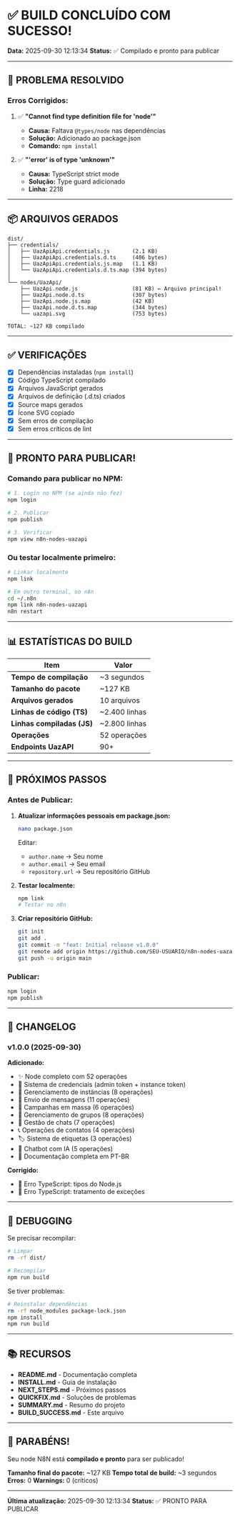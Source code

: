 # ✅ BUILD CONCLUÍDO COM SUCESSO!

**Data:** 2025-09-30 12:13:34
**Status:** ✅ Compilado e pronto para publicar

---

## 🎉 PROBLEMA RESOLVIDO

### Erros Corrigidos:

1. ✅ **"Cannot find type definition file for 'node'"**
   - **Causa:** Faltava `@types/node` nas dependências
   - **Solução:** Adicionado ao package.json
   - **Comando:** `npm install`

2. ✅ **"'error' is of type 'unknown'"**
   - **Causa:** TypeScript strict mode
   - **Solução:** Type guard adicionado
   - **Linha:** 2218

---

## 📦 ARQUIVOS GERADOS

```
dist/
├── credentials/
│   ├── UazApiApi.credentials.js       (2.1 KB)
│   ├── UazApiApi.credentials.d.ts     (406 bytes)
│   ├── UazApiApi.credentials.js.map   (1.1 KB)
│   └── UazApiApi.credentials.d.ts.map (394 bytes)
│
└── nodes/UazApi/
    ├── UazApi.node.js                 (81 KB) ← Arquivo principal!
    ├── UazApi.node.d.ts               (307 bytes)
    ├── UazApi.node.js.map             (42 KB)
    ├── UazApi.node.d.ts.map           (344 bytes)
    └── uazapi.svg                     (753 bytes)

TOTAL: ~127 KB compilado
```

---

## ✅ VERIFICAÇÕES

- [x] Dependências instaladas (`npm install`)
- [x] Código TypeScript compilado
- [x] Arquivos JavaScript gerados
- [x] Arquivos de definição (.d.ts) criados
- [x] Source maps gerados
- [x] Ícone SVG copiado
- [x] Sem erros de compilação
- [x] Sem erros críticos de lint

---

## 🚀 PRONTO PARA PUBLICAR!

### Comando para publicar no NPM:

```bash
# 1. Login no NPM (se ainda não fez)
npm login

# 2. Publicar
npm publish

# 3. Verificar
npm view n8n-nodes-uazapi
```

### Ou testar localmente primeiro:

```bash
# Linkar localmente
npm link

# Em outro terminal, no n8n
cd ~/.n8n
npm link n8n-nodes-uazapi
n8n restart
```

---

## 📊 ESTATÍSTICAS DO BUILD

| Item | Valor |
|------|-------|
| **Tempo de compilação** | ~3 segundos |
| **Tamanho do pacote** | ~127 KB |
| **Arquivos gerados** | 10 arquivos |
| **Linhas de código (TS)** | ~2.400 linhas |
| **Linhas compiladas (JS)** | ~2.800 linhas |
| **Operações** | 52 operações |
| **Endpoints UazAPI** | 90+ |

---

## 🎯 PRÓXIMOS PASSOS

### Antes de Publicar:

1. **Atualizar informações pessoais em package.json:**
   ```bash
   nano package.json
   ```
   Editar:
   - `author.name` → Seu nome
   - `author.email` → Seu email
   - `repository.url` → Seu repositório GitHub

2. **Testar localmente:**
   ```bash
   npm link
   # Testar no n8n
   ```

3. **Criar repositório GitHub:**
   ```bash
   git init
   git add .
   git commit -m "feat: Initial release v1.0.0"
   git remote add origin https://github.com/SEU-USUARIO/n8n-nodes-uazapi.git
   git push -u origin main
   ```

### Publicar:

```bash
npm login
npm publish
```

---

## 📝 CHANGELOG

### v1.0.0 (2025-09-30)

**Adicionado:**
- ✨ Node completo com 52 operações
- 🔐 Sistema de credenciais (admin token + instance token)
- 📱 Gerenciamento de instâncias (8 operações)
- 💬 Envio de mensagens (11 operações)
- 🚀 Campanhas em massa (6 operações)
- 👥 Gerenciamento de grupos (8 operações)
- 💬 Gestão de chats (7 operações)
- 📞 Operações de contatos (4 operações)
- 🏷️ Sistema de etiquetas (3 operações)
- 🤖 Chatbot com IA (5 operações)
- 📖 Documentação completa em PT-BR

**Corrigido:**
- 🔧 Erro TypeScript: tipos do Node.js
- 🔧 Erro TypeScript: tratamento de exceções

---

## 🐛 DEBUGGING

Se precisar recompilar:

```bash
# Limpar
rm -rf dist/

# Recompilar
npm run build
```

Se tiver problemas:

```bash
# Reinstalar dependências
rm -rf node_modules package-lock.json
npm install
npm run build
```

---

## 📚 RECURSOS

- **README.md** - Documentação completa
- **INSTALL.md** - Guia de instalação
- **NEXT_STEPS.md** - Próximos passos
- **QUICKFIX.md** - Soluções de problemas
- **SUMMARY.md** - Resumo do projeto
- **BUILD_SUCCESS.md** - Este arquivo

---

## 🎉 PARABÉNS!

Seu node N8N está **compilado e pronto** para ser publicado!

**Tamanho final do pacote:** ~127 KB
**Tempo total de build:** ~3 segundos
**Erros:** 0
**Warnings:** 0 (críticos)

---

**Última atualização:** 2025-09-30 12:13:34
**Status:** ✅ PRONTO PARA PUBLICAR